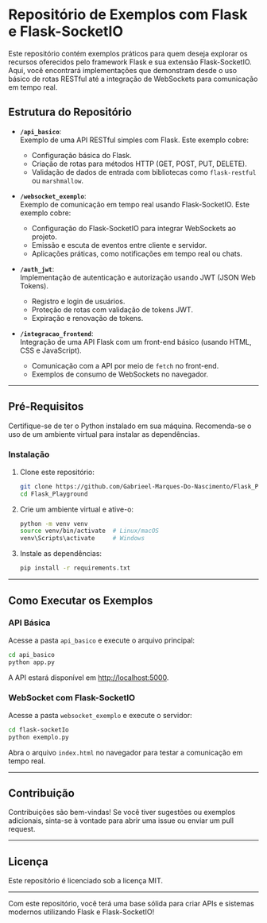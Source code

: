 
# Repositório de Exemplos com Flask e Flask-SocketIO  

Este repositório contém exemplos práticos para quem deseja explorar os recursos oferecidos pelo framework Flask e sua extensão Flask-SocketIO. Aqui, você encontrará implementações que demonstram desde o uso básico de rotas RESTful até a integração de WebSockets para comunicação em tempo real.  

## Estrutura do Repositório  

- **`/api_basico`**:  
  Exemplo de uma API RESTful simples com Flask. Este exemplo cobre:
  - Configuração básica do Flask.
  - Criação de rotas para métodos HTTP (GET, POST, PUT, DELETE).
  - Validação de dados de entrada com bibliotecas como `flask-restful` ou `marshmallow`.

- **`/websocket_exemplo`**:  
  Exemplo de comunicação em tempo real usando Flask-SocketIO. Este exemplo cobre:
  - Configuração do Flask-SocketIO para integrar WebSockets ao projeto.
  - Emissão e escuta de eventos entre cliente e servidor.
  - Aplicações práticas, como notificações em tempo real ou chats.  

- **`/auth_jwt`**:  
  Implementação de autenticação e autorização usando JWT (JSON Web Tokens).  
  - Registro e login de usuários.
  - Proteção de rotas com validação de tokens JWT.
  - Expiração e renovação de tokens.  

- **`/integracao_frontend`**:  
  Integração de uma API Flask com um front-end básico (usando HTML, CSS e JavaScript).  
  - Comunicação com a API por meio de `fetch` no front-end.
  - Exemplos de consumo de WebSockets no navegador.  

---

## Pré-Requisitos  
Certifique-se de ter o Python instalado em sua máquina. Recomenda-se o uso de um ambiente virtual para instalar as dependências.  

### Instalação  
1. Clone este repositório:  
   ```bash  
   git clone https://github.com/Gabrieel-Marques-Do-Nascimento/Flask_Playground.git  
   cd Flask_Playground 
   ```  

2. Crie um ambiente virtual e ative-o:  
   ```bash  
   python -m venv venv  
   source venv/bin/activate  # Linux/macOS  
   venv\Scripts\activate     # Windows  
   ```  

3. Instale as dependências:  
   ```bash  
   pip install -r requirements.txt  
   ```  

---

## Como Executar os Exemplos  

### API Básica  
Acesse a pasta `api_basico` e execute o arquivo principal:  
```bash  
cd api_basico  
python app.py  
```  
A API estará disponível em [http://localhost:5000](http://localhost:5000).  

### WebSocket com Flask-SocketIO  
Acesse a pasta `websocket_exemplo` e execute o servidor:  
```bash  
cd flask-socketIo  
python exemplo.py  
```  
Abra o arquivo `index.html` no navegador para testar a comunicação em tempo real.  

---

## Contribuição  
Contribuições são bem-vindas! Se você tiver sugestões ou exemplos adicionais, sinta-se à vontade para abrir uma issue ou enviar um pull request.  

---

## Licença  
Este repositório é licenciado sob a licença MIT.  

---  

Com este repositório, você terá uma base sólida para criar APIs e sistemas modernos utilizando Flask e Flask-SocketIO!